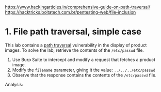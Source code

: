 https://www.hackingarticles.in/comprehensive-guide-on-path-traversal/
https://hacktricks.boitatech.com.br/pentesting-web/file-inclusion

# 1. File path traversal, simple case
This lab contains a [path traversal](https://portswigger.net/web-security/file-path-traversal) vulnerability in the display of product images.
To solve the lab, retrieve the contents of the `/etc/passwd` file.

1. Use Burp Suite to intercept and modify a request that fetches a product image.
2. Modify the `filename` parameter, giving it the value:
    `../../../etc/passwd`
3. Observe that the response contains the contents of the `/etc/passwd` file.

Analysis:
